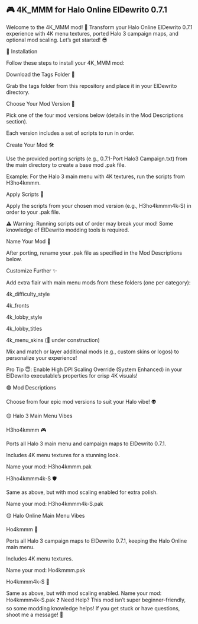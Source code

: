 ## 🎮 4K_MMM for Halo Online ElDewrito 0.7.1

Welcome to the 4K_MMM mod! 🚀 Transform your Halo Online ElDewrito 0.7.1 experience with 4K menu textures, ported Halo 3 campaign maps, and optional mod scaling. Let’s get started! 😎

🔵 Installation

Follow these steps to install your 4K_MMM mod:

Download the Tags Folder 📂

Grab the tags folder from this repository and place it in your ElDewrito directory.

Choose Your Mod Version 🎯

Pick one of the four mod versions below (details in the Mod Descriptions section).

Each version includes a set of scripts to run in order.

Create Your Mod 🛠️

Use the provided porting scripts (e.g., 0.7.1-Port Halo3 Campaign.txt) from the main directory to create a base mod .pak file.

Example: For the Halo 3 main menu with 4K textures, run the scripts from H3ho4kmmm.

Apply Scripts 🔧

Apply the scripts from your chosen mod version (e.g., H3ho4kmmm4k-S) in order to your .pak file.

⚠️ Warning: Running scripts out of order may break your mod! Some knowledge of ElDewrito modding tools is required.

Name Your Mod 📛

After porting, rename your .pak file as specified in the Mod Descriptions below.

Customize Further ✨

Add extra flair with main menu mods from these folders (one per category):

4k_difficulty_style

4k_fronts

4k_lobby_style

4k_lobby_titles

4k_menu_skins (🚧 under construction)

Mix and match or layer additional mods (e.g., custom skins or logos) to personalize your experience!

Pro Tip 😇: Enable High DPI Scaling Override (System Enhanced) in your ElDewrito executable’s properties for crisp 4K visuals!

🟢 Mod Descriptions

Choose from four epic mod versions to suit your Halo vibe! 👽

🟡 Halo 3 Main Menu Vibes

H3ho4kmmm 🎮

Ports all Halo 3 main menu and campaign maps to ElDewrito 0.7.1.

Includes 4K menu textures for a stunning look.

Name your mod: H3ho4kmmm.pak

H3ho4kmmm4k-S 🛡️

Same as above, but with mod scaling enabled for extra polish.

Name your mod: H3ho4kmmm4k-S.pak

🟡 Halo Online Main Menu Vibes

Ho4kmmm 🌟

Ports all Halo 3 campaign maps to ElDewrito 0.7.1, keeping the Halo Online main menu.

Includes 4K menu textures.

Name your mod: Ho4kmmm.pak

Ho4kmmm4k-S 🚀

Same as above, but with mod scaling enabled.
Name your mod: Ho4kmmm4k-S.pak
❓ Need Help?
This mod isn’t super beginner-friendly, so some modding knowledge helps! If you get stuck or have questions, shoot me a message! 📩
